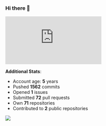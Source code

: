### Hi there 👋

![Bob's github activity graph](https://d3eqgu1c877dat.cloudfront.net/graph-stats.xml)

**Additional Stats**:
- Account age: **5** years
- Pushed **1562** commits
- Opened **1** issues
- Submitted **72** pull requests
- Own **71** repositories
- Contributed to **2** public repositories

![](https://komarev.com/ghpvc/?username=BobTheSoftwareDeveloper)
